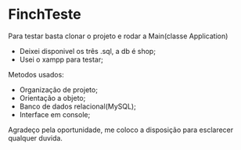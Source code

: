 # FinchTeste

Para testar basta clonar o projeto e rodar a Main(classe Application)
- Deixei disponivel os três .sql, a db é shop;
- Usei o xampp para testar;

Metodos usados:
- Organização de projeto;
- Orientação a objeto;
- Banco de dados relacional(MySQL);
- Interface em console;

Agradeço pela oportunidade, me coloco a disposição para esclarecer qualquer duvida. 
